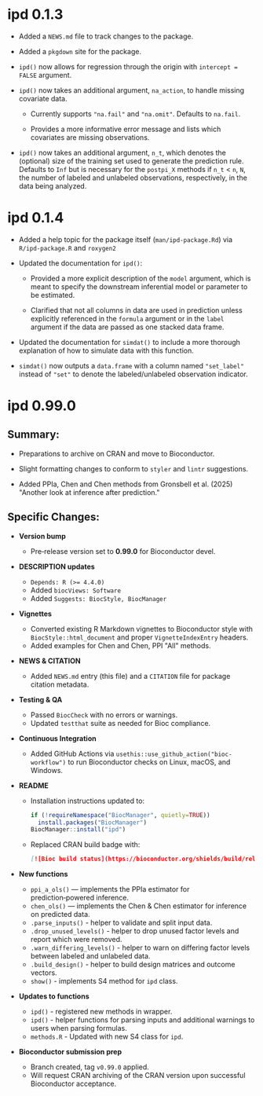 # ipd 0.1.3

* Added a `NEWS.md` file to track changes to the package.

* Added a `pkgdown` site for the package.

* `ipd()` now allows for regression through the origin with `intercept = FALSE` argument.
  
* `ipd()` now takes an additional argument, `na_action`, to handle missing covariate data.

  * Currently supports `"na.fail"` and `"na.omit"`. Defaults to `na.fail`.
  
  * Provides a more informative error message and lists which covariates are missing observations.
  
* `ipd()` now takes an additional argument, `n_t`, which denotes the (optional) size of the training set used to generate the prediction rule. Defaults to `Inf` but is necessary for the `postpi_X` methods if `n_t` < `n`, `N`, the number of labeled and unlabeled observations, respectively, in the data being analyzed.

# ipd 0.1.4

* Added a help topic for the package itself (`man/ipd-package.Rd`) via `R/ipd-package.R` and `roxygen2`

* Updated the documentation for `ipd()`:

  * Provided a more explicit description of the `model` argument, which is meant to specify the downstream inferential model or parameter to be estimated.
  
  * Clarified that not all columns in data are used in prediction unless explicitly referenced in the `formula` argument or in the `label` argument if the data are passed as one stacked data frame. 

* Updated the documentation for `simdat()` to include a more thorough explanation of how to simulate data with this function. 

* `simdat()` now outputs a `data.frame` with a column named `"set_label"` instead of `"set"` to denote the labeled/unlabeled observation indicator.

# ipd 0.99.0

## Summary:

* Preparations to archive on CRAN and move to Bioconductor.

* Slight formatting changes to conform to `styler` and `lintr` suggestions.

* Added PPIa, Chen and Chen methods from Gronsbell et al. (2025) "Another look at inference after prediction."

## Specific Changes: 

- **Version bump**  
  - Pre‑release version set to **0.99.0** for Bioconductor devel.

- **DESCRIPTION updates**  
  - `Depends: R (>= 4.4.0)`  
  - Added `biocViews: Software`  
  - Added `Suggests: BiocStyle, BiocManager`

- **Vignettes**  
  - Converted existing R Markdown vignettes to Bioconductor style with `BiocStyle::html_document` and proper `VignetteIndexEntry` headers.
  - Added examples for Chen and Chen, PPI "All" methods.

- **NEWS & CITATION**  
  - Added `NEWS.md` entry (this file) and a `CITATION` file for package citation metadata.

- **Testing & QA**  
  - Passed `BiocCheck` with no errors or warnings.  
  - Updated `testthat` suite as needed for Bioc compliance.

- **Continuous Integration**  
  - Added GitHub Actions via `usethis::use_github_action("bioc-workflow")` to run Bioconductor checks on Linux, macOS, and Windows.

- **README**  
  - Installation instructions updated to:
    ```r
    if (!requireNamespace("BiocManager", quietly=TRUE))
      install.packages("BiocManager")
    BiocManager::install("ipd")
    ```
  - Replaced CRAN build badge with:
    ```markdown
    [![Bioc build status](https://bioconductor.org/shields/build/release/bioc/ipd.svg)](https://bioconductor.org/packages/ipd)
    ```
    
- **New functions**  
  - `ppi_a_ols()` — implements the PPIa estimator for prediction‑powered inference.  
  - `chen_ols()` — implements the Chen & Chen estimator for inference on predicted data.
  - `.parse_inputs()` - helper to validate and split input data.
  - `.drop_unused_levels()` - helper to drop unused factor levels and report which were removed.
  - `.warn_differing_levels()` - helper to warn on differing factor levels between labeled and unlabeled data.
  - `.build_design()` - helper to build design matrices and outcome vectors.
  - `show()` - implements S4 method for `ipd` class.
  
- **Updates to functions**
  - `ipd()` - registered new methods in wrapper.
  - `ipd()` - helper functions for parsing inputs and additional warnings to users when parsing formulas.
  - `methods.R` - Updated with new S4 class for `ipd`.

- **Bioconductor submission prep**  
  - Branch created, tag `v0.99.0` applied.  
  - Will request CRAN archiving of the CRAN version upon successful Bioconductor acceptance.

